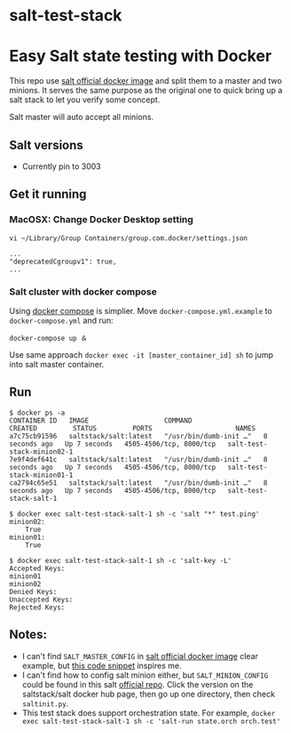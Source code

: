 # salt-test-stack
Easy Salt state testing with Docker
===========

This repo use [salt official docker image](https://hub.docker.com/r/saltstack/salt) and split them to a master and two minions. It serves the same purpose as the original one to quick bring up a salt stack to let you verify some concept.

Salt master will auto accept all minions. 

## Salt versions

- Currently pin to 3003


## Get it running

### MacOSX: Change Docker Desktop setting

```
vi ~/Library/Group Containers/group.com.docker/settings.json

...
"deprecatedCgroupv1": true,
...

```

### Salt cluster with docker compose

Using [docker compose](https://github.com/docker/compose) is simplier. Move `docker-compose.yml.example` to `docker-compose.yml` and run:

```
docker-compose up ＆
```

Use same approach `docker exec -it [master_container_id] sh` to jump into salt master container.

## Run

```
$ docker ps -a
CONTAINER ID   IMAGE                   COMMAND                  CREATED         STATUS         PORTS                     NAMES
a7c75cb91596   saltstack/salt:latest   "/usr/bin/dumb-init …"   8 seconds ago   Up 7 seconds   4505-4506/tcp, 8000/tcp   salt-test-stack-minion02-1
7e9f4def641c   saltstack/salt:latest   "/usr/bin/dumb-init …"   8 seconds ago   Up 7 seconds   4505-4506/tcp, 8000/tcp   salt-test-stack-minion01-1
ca2794c65e51   saltstack/salt:latest   "/usr/bin/dumb-init …"   8 seconds ago   Up 7 seconds   4505-4506/tcp, 8000/tcp   salt-test-stack-salt-1

$ docker exec salt-test-stack-salt-1 sh -c 'salt "*" test.ping'
minion02:
    True
minion01:
    True

$ docker exec salt-test-stack-salt-1 sh -c 'salt-key -L'
Accepted Keys:
minion01
minion02
Denied Keys:
Unaccepted Keys:
Rejected Keys:
```

## Notes:

- I can't find `SALT_MASTER_CONFIG` in [salt official docker image](https://hub.docker.com/r/saltstack/salt) clear example, but [this code snippet](https://github.com/librato/salt-state-test/blob/6efe7be8eb2aab21dab4a152e72a8acea2eecedd/test_salt_state.py#L154) inspires me.
- I can't find how to config salt minion either, but `SALT_MINION_CONFIG` could be found in this salt [official repo](https://gitlab.com/saltstack/open/saltdocker/-/blob/master/cicd/docker/saltinit.py#L10). Click the version on the saltstack/salt docker hub page, then go up one directory, then check `saltinit.py`.
- This test stack does support orchestration state. For example, `docker exec salt-test-stack-salt-1 sh -c 'salt-run state.orch orch.test'`

